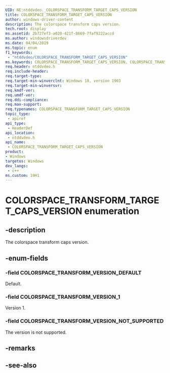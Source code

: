 ```yaml
---
UID: NE:ntddvdeo._COLORSPACE_TRANSFORM_TARGET_CAPS_VERSION
title: COLORSPACE_TRANSFORM_TARGET_CAPS_VERSION
author: windows-driver-content
description: The colorspace transform caps version.
tech.root: display
ms.assetid: 2b727ef3-a020-421f-8669-7faf9222accd
ms.author: windowsdriverdev
ms.date: 04/04/2019
ms.topic: enum
f1_keywords:
 - "ntddvdeo/COLORSPACE_TRANSFORM_TARGET_CAPS_VERSION"
ms.keywords: COLORSPACE_TRANSFORM_TARGET_CAPS_VERSION, COLORSPACE_TRANSFORM_TARGET_CAPS_VERSION, 
req.header: ntddvdeo.h
req.include-header:
req.target-type:
req.target-min-winverclnt: Windows 10, version 1903
req.target-min-winversvr:
req.kmdf-ver:
req.umdf-ver:
req.ddi-compliance:
req.max-support:
req.typenames: COLORSPACE_TRANSFORM_TARGET_CAPS_VERSION
topic_type: 
 - apiref
api_type: 
 - HeaderDef
api_location: 
 - ntddvdeo.h
api_name: 
 - COLORSPACE_TRANSFORM_TARGET_CAPS_VERSION
product:
- Windows
targetos: Windows
dev_langs:
 - c++
ms.custom: 19H1
---
```


# COLORSPACE_TRANSFORM_TARGET_CAPS_VERSION enumeration

## -description

The colorspace transform caps version.

## -enum-fields

### -field COLORSPACE_TRANSFORM_VERSION_DEFAULT

Default.

### -field COLORSPACE_TRANSFORM_VERSION_1 

Version 1.

### -field COLORSPACE_TRANSFORM_VERSION_NOT_SUPPORTED

The version is not supported.

## -remarks

## -see-also
